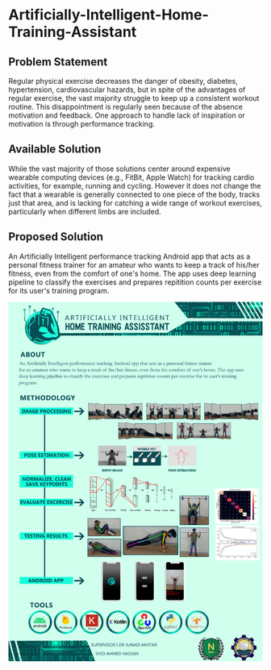 # Artificially-Intelligent-Home-Training-Assistant
## Problem Statement 
Regular physical exercise decreases the danger of obesity, diabetes, hypertension, cardiovascular hazards, but in spite of the advantages of regular exercise, the vast majority struggle to keep up a consistent workout routine. This disappointment is regularly seen because of the absence motivation and feedback. One approach to handle lack of inspiration or motivation is through performance tracking.
## Available Solution
While the vast majority of those solutions center around expensive wearable computing devices
(e.g., FitBit, Apple Watch) for tracking cardio activities, for example, running and cycling. However
it does not change the fact that a wearable is generally connected to one piece of the body, tracks
just that area, and is lacking for catching a wide range of workout exercises, particularly when
different limbs are included.
## Proposed Solution
An Artificially Intelligent performance tracking Android app that acts as a personal fitness trainer
for an amateur who wants to keep a track of his/her fitness, even from the comfort of one's home.
The app uses deep learning pipeline to classify the exercises and prepares repitition counts per
exercise for its user's training program.

![](FYP%20poster.jpg)
